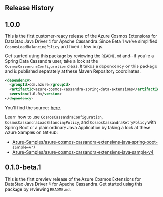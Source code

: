 ## Release History

## 1.0.0

This is the first customer-ready release of the Azure Cosmos Extensions for DataStax Java Driver 4 for Apache Cassandra.
Since Beta 1 we've simplified `CosmosLoadBalancingPolicy` and fixed a few bugs.

Get started using this package by reviewing the `README.md` and--if you're a Spring Data Cassandra user, take a look at 
the `CosmosCassandraConfiguration` class. It takes a dependency on this package and is published separately at these
Maven Repository coordinates.
```xml
<dependency>
  <groupId>com.azure</groupId>
  <artifactId>azure-cosmos-cassandra-spring-data-extensions</artifactId>
  <version>1.0.0</version>
</dependency>
```
You'll find the sources [here][0].

Learn how to use `CosmosCassandraConfiguration`, `CosmosCassandraLoadBalancingPolicy`, and `CosmosCassandraRetryPolicy`
with Spring Boot or a plain ordinary Java Application by taking a look at these Azure Samples on GitHub:

- [Azure-Samples/azure-cosmos-cassandra-extensions-java-spring-boot-sample-v4/][1]
- [Azure-Samples/azure-cosmos-cassandra-extensions-java-sample-v4][2]

## 0.1.0-beta.1

This is the first preview release of the Azure Cosmos Extensions for DataStax Java Driver 4 for Apache Cassandra. Get 
started using this package by reviewing `README.md`.

[0]: https://github.com/Azure/azure-cosmos-cassandra-extensions/tree/develop/java-driver-4
[1]: https://github.com/Azure-Samples/azure-cosmos-cassandra-extensions-java-spring-boot-sample-v4/
[2]: https://github.com/Azure-Samples/azure-cosmos-cassandra-extensions-java-sample-v4/

